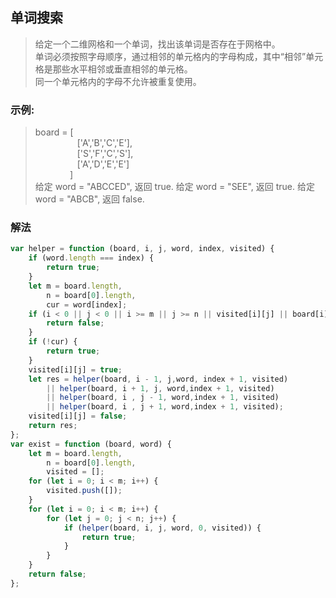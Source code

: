
## 单词搜索
> 给定一个二维网格和一个单词，找出该单词是否存在于网格中。          
> 单词必须按照字母顺序，通过相邻的单元格内的字母构成，其中“相邻”单元格是那些水平相邻或垂直相邻的单元格。          
> 同一个单元格内的字母不允许被重复使用。       

### 示例:
> board = [         
> &nbsp;&nbsp;&nbsp;&nbsp;&nbsp;&nbsp;&nbsp;&nbsp;&nbsp;&nbsp;&nbsp;&nbsp;&nbsp;&nbsp;&nbsp;&nbsp;&nbsp;['A','B','C','E'],          
> &nbsp;&nbsp;&nbsp;&nbsp;&nbsp;&nbsp;&nbsp;&nbsp;&nbsp;&nbsp;&nbsp;&nbsp;&nbsp;&nbsp;&nbsp;&nbsp;&nbsp;['S','F','C','S'],            
> &nbsp;&nbsp;&nbsp;&nbsp;&nbsp;&nbsp;&nbsp;&nbsp;&nbsp;&nbsp;&nbsp;&nbsp;&nbsp;&nbsp;&nbsp;&nbsp;&nbsp;['A','D','E','E']         
> &nbsp;&nbsp;&nbsp;&nbsp;&nbsp;&nbsp;&nbsp;&nbsp;&nbsp;&nbsp;&nbsp;&nbsp;&nbsp;&nbsp;]         
> 给定 word = "ABCCED", 返回 true.
> 给定 word = "SEE", 返回 true.
> 给定 word = "ABCB", 返回 false.


### 解法
```javascript 1.8
var helper = function (board, i, j, word, index, visited) {
    if (word.length === index) {
        return true;
    }
    let m = board.length,
        n = board[0].length,
        cur = word[index];
    if (i < 0 || j < 0 || i >= m || j >= n || visited[i][j] || board[i][j] !== cur) {
        return false;
    }
    if (!cur) {
        return true;
    }
    visited[i][j] = true;
    let res = helper(board, i - 1, j,word, index + 1, visited)
        || helper(board, i + 1, j, word,index + 1, visited)
        || helper(board, i , j - 1, word,index + 1, visited)
        || helper(board, i , j + 1, word,index + 1, visited);
    visited[i][j] = false;
    return res;
};
var exist = function (board, word) {
    let m = board.length,
        n = board[0].length,
        visited = [];
    for (let i = 0; i < m; i++) {
        visited.push([]);
    }
    for (let i = 0; i < m; i++) {
        for (let j = 0; j < n; j++) {
            if (helper(board, i, j, word, 0, visited)) {
                return true;
            }
        }
    }
    return false;
};
```
